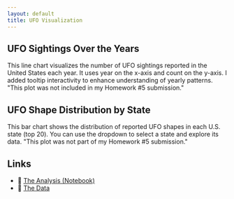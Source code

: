 ```yaml
---
layout: default
title: UFO Visualization
---
```


## UFO Sightings Over the Years

<div id="vis1"></div>

<p>
This line chart visualizes the number of UFO sightings reported in the United States each year.  
It uses year on the x-axis and count on the y-axis.  
I added tooltip interactivity to enhance understanding of yearly patterns.  
"This plot was not included in my Homework #5 submission."  
</p>

## UFO Shape Distribution by State

<div id="vis2"></div>

<p>
This bar chart shows the distribution of reported UFO shapes in each U.S. state (top 20).  
You can use the dropdown to select a state and explore its data.  
"This plot was not part of my Homework #5 submission."  
</p>

## Links

- 📓 [The Analysis (Notebook)](Workbook.ipynb)
- 📂 [The Data](https://github.com/UIUC-iSchool-DataViz/is445_data/raw/main/ufo-scrubbed-geocoded-time-standardized-00.csv)

<script src="https://cdn.jsdelivr.net/npm/vega@5"></script>
<script src="https://cdn.jsdelivr.net/npm/vega-lite@5"></script>
<script src="https://cdn.jsdelivr.net/npm/vega-embed@6"></script>

<script type="text/javascript">
  vegaEmbed('#vis1', 'chart1.json');
  vegaEmbed('#vis2', 'chart2.json');
</script>
